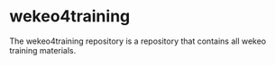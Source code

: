 # wekeo4training
The wekeo4training repository is a repository that contains all wekeo training materials.
